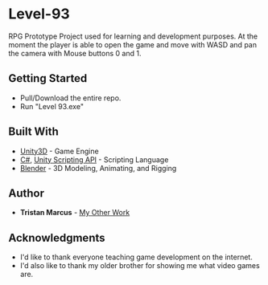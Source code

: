 # Level-93
RPG Prototype Project used for learning and development purposes. At the moment the player is able to open the game and move with WASD and pan the camera with Mouse buttons 0 and 1.


## Getting Started

* Pull/Download the entire repo.
* Run "Level 93.exe"


## Built With

* [Unity3D](https://unity.com/) - Game Engine
* [C#](https://docs.microsoft.com/en-us/dotnet/csharp/), [Unity Scripting API](https://docs.unity3d.com/ScriptReference/) - Scripting Language
* [Blender](https://docs.blender.org/manual/en/latest/) - 3D Modeling, Animating, and Rigging


## Author

* **Tristan Marcus** - [My Other Work](https://github.com/Tristan-Marcus)


## Acknowledgments

* I'd like to thank everyone teaching game development on the internet. 
* I'd also like to thank my older brother for showing me what video games are.
